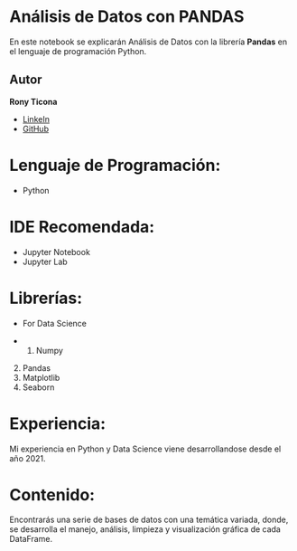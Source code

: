 # Análisis de Datos con PANDAS
En este notebook se explicarán Análisis de Datos con la librería **Pandas** en el lenguaje de programación Python.

## Autor
**Rony Ticona**

* [LinkeIn](https://www.linkedin.com/in/ronyticona1/)
* [GitHub](https://ronyticona1.github.io/Mi_Portafolio/)

# Lenguaje de Programación:
- Python

# IDE Recomendada:
- Jupyter Notebook
- Jupyter Lab

# Librerías:
- For Data Science
* 1. Numpy
2. Pandas
3. Matplotlib
4. Seaborn

# Experiencia:
Mi experiencia en Python y Data Science viene desarrollandose desde el año 2021.

# Contenido:
Encontrarás una serie de bases de datos con una temática variada, donde, se desarrolla el manejo, análisis, limpieza y visualización gráfica de cada DataFrame.
